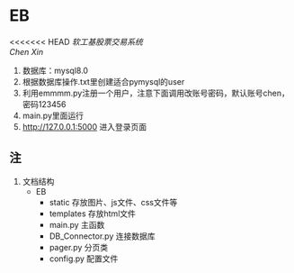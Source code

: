 # EB
<<<<<<< HEAD
*软工基股票交易系统*  
*Chen Xin*

1. 数据库：mysql8.0
2. 根据数据库操作.txt里创建适合pymysql的user
3. 利用emmmm.py注册一个用户，注意下面调用改账号密码，默认账号chen，密码123456
4. main.py里面运行
5. http://127.0.0.1:5000 进入登录页面


## 注
1. 文档结构  
    * EB  
      * static 存放图片、js文件、css文件等  
      * templates 存放html文件  
      * main.py 主函数
      * DB_Connector.py 连接数据库
      * pager.py 分页类
      * config.py 配置文件
